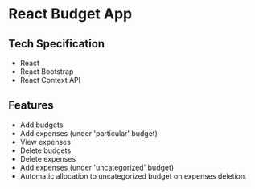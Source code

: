 # React Budget App

## Tech Specification
-   React
-   React Bootstrap
-   React Context API

## Features
-   Add budgets
-   Add expenses (under 'particular' budget)
-   View expenses
-   Delete budgets
-   Delete expenses
-   Add expenses (under 'uncategorized' budget)
-   Automatic allocation to uncategorized budget on expenses deletion.